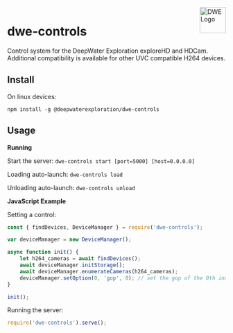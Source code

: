 <a href="https://exploredeepwater.com/">
    <img src="https://docs.exploredeepwater.com/_static/dwe_transparent.png" alt="DWE Logo" title="DeepWater Exploration" align="right" height="60" />
</a>

# dwe-controls

Control system for the DeepWater Exploration exploreHD and HDCam. Additional compatibility is available for other UVC compatible H264 devices.

## Install

On linux devices:

`npm install -g @deepwaterexploration/dwe-controls`

## Usage

**Running**

Start the server: `dwe-controls start [port=5000] [host=0.0.0.0]`

Loading auto-launch: `dwe-controls load`

Unloading auto-launch: `dwe-controls unload`

**JavaScript Example**

Setting a control:
```js
const { findDevices, DeviceManager } = require('dwe-controls');

var deviceManager = new DeviceManager();

async function init() {
    let h264_cameras = await findDevices();
    await deviceManager.initStorage();
    await deviceManager.enumerateCameras(h264_cameras);
    deviceManager.setOption(0, 'gop', 0); // set the gop of the 0th indexed camera to 0
}

init();
```

Running the server:
```js
require('dwe-controls').serve();
```

